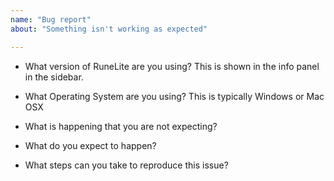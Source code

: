 ```yaml
---
name: "Bug report"
about: "Something isn't working as expected"

---
```


<!--  Please check if your issue is not a duplicate by searching existing issues with multiple keywords -->
<!--  https://github.com/runelite/runelite/issues  -->
<!--  Finally, our issue tracker is not a support forum. Please join our discord for support questions  -->
<!--  https://discord.gg/mePCs8U  -->

 - What version of RuneLite are you using? This is shown in the info panel in the sidebar.


 - What Operating System are you using? This is typically Windows or Mac OSX


 - What is happening that you are not expecting?


 - What do you expect to happen?


 - What steps can you take to reproduce this issue?


